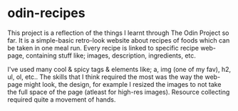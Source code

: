# odin-recipes
This project is a reflection of the things I learnt through The Odin Project so far. It is a simple-basic retro-look website about recipes of foods which can be taken in one meal run. Every recipe is linked to specific recipe web-page, containing stuff like; images, description, ingredients, etc.

I've used many cool & spicy tags & elements like; a, img (one of my fav), h2, ul, ol, etc.. The skills that I think required the most was the way the web-page might look, the design, for example I resized the images to not take the full space of the page (atleast for high-res images). Resource collecting required quite a movement of hands.